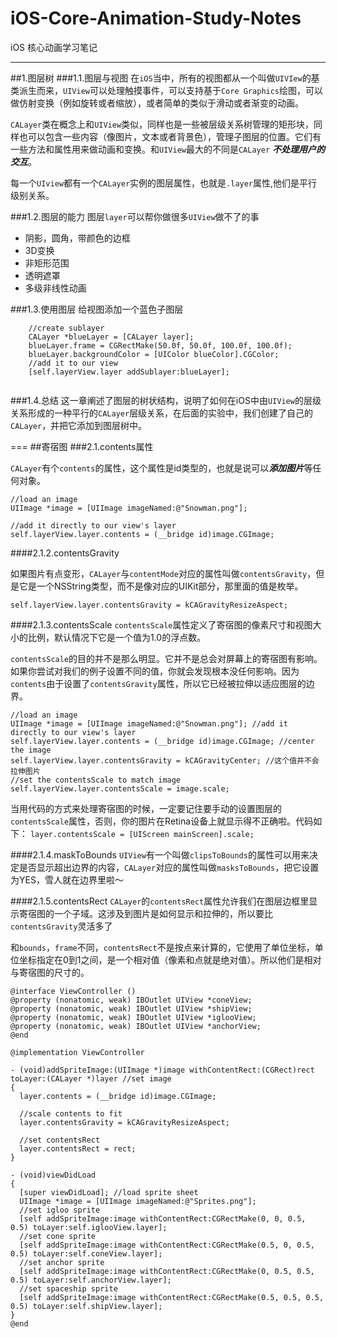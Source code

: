 # iOS-Core-Animation-Study-Notes
iOS 核心动画学习笔记

---
##1.图层树
###1.1.图层与视图
  在`iOS`当中，所有的视图都从一个叫做`UIVIew`的基类派生而来，`UIView`可以处理触摸事件，可以支持基于`Core Graphics`绘图，可以做仿射变换（例如旋转或者缩放），或者简单的类似于滑动或者渐变的动画。
	
```CALayer```类在概念上和```UIView```类似，同样也是一些被层级关系树管理的矩形块，同样也可以包含一些内容（像图片，文本或者背景色），管理子图层的位置。它们有一些方法和属性用来做动画和变换。和```UIView```最大的不同是```CALayer``` ***不处理用户的交互***。

每一个```UIview```都有一个```CALayer```实例的图层属性，也就是```.layer```属性,他们是平行级别关系。

###1.2.图层的能力
  图层`layer`可以帮你做很多`UIView`做不了的事
 
 * 阴影，圆角，带颜色的边框
 * 3D变换
 * 非矩形范围
 * 透明遮罩
 * 多级非线性动画
 
###1.3.使用图层
给视图添加一个蓝色子图层

```	
	//create sublayer
    CALayer *blueLayer = [CALayer layer];
    blueLayer.frame = CGRectMake(50.0f, 50.0f, 100.0f, 100.0f);
    blueLayer.backgroundColor = [UIColor blueColor].CGColor;
    //add it to our view
    [self.layerView.layer addSublayer:blueLayer];
    
```
###1.4.总结
这一章阐述了图层的树状结构，说明了如何在iOS中由`UIView`的层级关系形成的一种平行的`CALayer`层级关系，在后面的实验中，我们创建了自己的`CALayer`，并把它添加到图层树中。
	
===
##寄宿图
###2.1.contents属性

```CALayer```有个```contents```的属性，这个属性是id类型的，也就是说可以***添加图片***等任何对象。


	//load an image
	UIImage *image = [UIImage imageNamed:@"Snowman.png"];

	//add it directly to our view's layer
	self.layerView.layer.contents = (__bridge id)image.CGImage;

####2.1.2.contentsGravity

如果图片有点变形，```CALayer```与`contentMode`对应的属性叫做`contentsGravity`，但是它是一个NSString类型，而不是像对应的UIKit部分，那里面的值是枚举。

`self.layerView.layer.contentsGravity = kCAGravityResizeAspect;`


####2.1.3.contentsScale
`contentsScale`属性定义了寄宿图的像素尺寸和视图大小的比例，默认情况下它是一个值为1.0的浮点数。

`contentsScale`的目的并不是那么明显。它并不是总会对屏幕上的寄宿图有影响。如果你尝试对我们的例子设置不同的值，你就会发现根本没任何影响。因为`contents`由于设置了`contentsGravity`属性，所以它已经被拉伸以适应图层的边界。

	//load an image
	UIImage *image = [UIImage imageNamed:@"Snowman.png"]; //add it directly to our view's layer
	self.layerView.layer.contents = (__bridge id)image.CGImage; //center the image
	self.layerView.layer.contentsGravity = kCAGravityCenter; //这个值并不会拉伸图片
	//set the contentsScale to match image
	self.layerView.layer.contentsScale = image.scale;
	
	
当用代码的方式来处理寄宿图的时候，一定要记住要手动的设置图层的`contentsScale`属性，否则，你的图片在Retina设备上就显示得不正确啦。代码如下：
`layer.contentsScale = [UIScreen mainScreen].scale;`

####2.1.4.maskToBounds
`UIView`有一个叫做`clipsToBounds`的属性可以用来决定是否显示超出边界的内容，`CALayer`对应的属性叫做`masksToBounds`，把它设置为YES，雪人就在边界里啦～

####2.1.5.contentsRect
`CALayer`的`contentsRect`属性允许我们在图层边框里显示寄宿图的一个子域。这涉及到图片是如何显示和拉伸的，所以要比`contentsGravity`灵活多了

和`bounds`，`frame`不同，`contentsRect`不是按点来计算的，它使用了单位坐标，单位坐标指定在0到1之间，是一个相对值（像素和点就是绝对值）。所以他们是相对与寄宿图的尺寸的。

```
@interface ViewController ()
@property (nonatomic, weak) IBOutlet UIView *coneView;
@property (nonatomic, weak) IBOutlet UIView *shipView;
@property (nonatomic, weak) IBOutlet UIView *iglooView;
@property (nonatomic, weak) IBOutlet UIView *anchorView;
@end

@implementation ViewController

- (void)addSpriteImage:(UIImage *)image withContentRect:(CGRect)rect ￼toLayer:(CALayer *)layer //set image
{
  layer.contents = (__bridge id)image.CGImage;

  //scale contents to fit
  layer.contentsGravity = kCAGravityResizeAspect;

  //set contentsRect
  layer.contentsRect = rect;
}

- (void)viewDidLoad 
{
  [super viewDidLoad]; //load sprite sheet
  UIImage *image = [UIImage imageNamed:@"Sprites.png"];
  //set igloo sprite
  [self addSpriteImage:image withContentRect:CGRectMake(0, 0, 0.5, 0.5) toLayer:self.iglooView.layer];
  //set cone sprite
  [self addSpriteImage:image withContentRect:CGRectMake(0.5, 0, 0.5, 0.5) toLayer:self.coneView.layer];
  //set anchor sprite
  [self addSpriteImage:image withContentRect:CGRectMake(0, 0.5, 0.5, 0.5) toLayer:self.anchorView.layer];
  //set spaceship sprite
  [self addSpriteImage:image withContentRect:CGRectMake(0.5, 0.5, 0.5, 0.5) toLayer:self.shipView.layer];
}
@end

```
	
	
